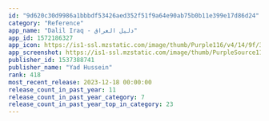 ```yaml
---
id: "9d620c30d9986a1bbbdf53426aed352f51f9a64e90ab75b0b11e399e17d86d24"
category: "Reference"
app_name: "Dalil Iraq - دليل العراق"
app_id: 1572186327
app_icon: https://is1-ssl.mzstatic.com/image/thumb/Purple116/v4/14/9f/39/149f398e-ed56-6164-7267-c33b8ab60843/AppIcon-1x_U007emarketing-0-7-0-85-220.png/1024x1024bb.png
app_screenshot: https://is1-ssl.mzstatic.com/image/thumb/PurpleSource112/v4/6d/8e/58/6d8e58b7-a0e7-1d69-40d2-673a52c296e5/ed605f5a-b5c4-48ee-a2bb-20276160186b_Simulator_Screen_Shot_-_iPhone_13_Pro_Max_-_2022-06-07_at_14.06.33.png/1284x2778bb.png
publisher_id: 1537388741
publisher_name: "Yad Hussein"
rank: 418
most_recent_release: 2023-12-18 00:00:00
release_count_in_past_year: 11
release_count_in_past_year_category: 7
release_count_in_past_year_top_in_category: 23
---
```

